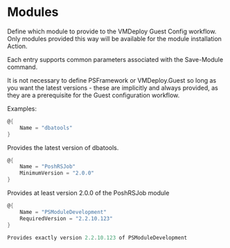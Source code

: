 ﻿# Modules

Define which module to provide to the VMDeploy Guest Config workflow.
Only modules provided this way will be available for the module installation Action.

Each entry supports common parameters associated with the Save-Module command.

It is not necessary to define PSFramework or VMDeploy.Guest so long as you want the
latest versions - these are implicitly and always provided, as they are a prerequisite for the Guest configuration workflow.

Examples:

```powershell
@{
	Name = "dbatools"
}
```

Provides the latest version of dbatools.

```powershell
@{
	Name = "PoshRSJob"
	MinimumVersion = "2.0.0"
}
```

Provides at least version 2.0.0 of the PoshRSJob module

```powershell
@{
	Name = "PSModuleDevelopment"
	RequiredVersion = "2.2.10.123"
}

Provides exactly version 2.2.10.123 of PSModuleDevelopment